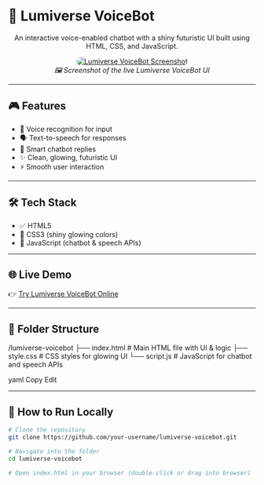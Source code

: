 # 🤖 Lumiverse VoiceBot

<p align="center">
  An interactive voice-enabled chatbot with a shiny futuristic UI built using HTML, CSS, and JavaScript.
</p>

<p align="center">
  <a href="https://ibb.co/mr8qJCdb">
    <img src="https://i.ibb.co/gbVTyMQm/Screenshot-2025-05-27-181540.png" alt="Lumiverse VoiceBot Screenshot" style="max-width: 100%; height: auto; border-radius: 10px;" />
  </a>
  <br/>
  <em>🖼️ Screenshot of the live Lumiverse VoiceBot UI</em>
</p>

---

## 🎮 Features
- 🎤 Voice recognition for input  
- 🗣️ Text-to-speech for responses  
- 💬 Smart chatbot replies  
- ✨ Clean, glowing, futuristic UI  
- ⚡ Smooth user interaction  

---

## 🛠️ Tech Stack
- ✅ HTML5  
- 🎨 CSS3 (shiny glowing colors)  
- 🧠 JavaScript (chatbot & speech APIs)  

---

## 🌐 Live Demo
👉 [Try Lumiverse VoiceBot Online](https://lumiversevoicebot.tiiny.site/)

---

## 📁 Folder Structure

/lumiverse-voicebot
├── index.html # Main HTML file with UI & logic
├── style.css # CSS styles for glowing UI
└── script.js # JavaScript for chatbot and speech APIs

yaml
Copy
Edit

---

## 🚀 How to Run Locally

```bash
# Clone the repository
git clone https://github.com/your-username/lumiverse-voicebot.git

# Navigate into the folder
cd lumiverse-voicebot

# Open index.html in your browser (double-click or drag into browser)
